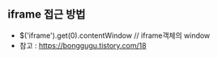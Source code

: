 ## iframe 접근 방법

* $('iframe').get(0).contentWindow  // iframe객체의 window
* 참고 : https://bonggugu.tistory.com/18
